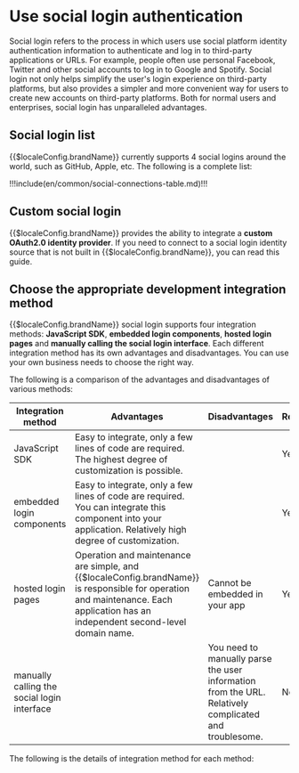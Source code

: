 # Use social login authentication

<LastUpdated/>

Social login refers to the process in which users use social platform identity authentication information to authenticate and log in to third-party applications or URLs. For example, people often use personal Facebook, Twitter and other social accounts to log in to Google and Spotify. Social login not only helps simplify the user's login experience on third-party platforms, but also provides a simpler and more convenient way for users to create new accounts on third-party platforms. Both for normal users and enterprises, social login has unparalleled advantages.

## Social login list

{{$localeConfig.brandName}} currently supports 4 social logins around the world, such as GitHub, Apple, etc. The following is a complete list:

!!!include(en/common/social-connections-table.md)!!!

## Custom social login

{{$localeConfig.brandName}} provides the ability to integrate a **custom OAuth2.0 identity provider**. If you need to connect to a social login identity source that is not built in {{$localeConfig.brandName}}, you can <router-link to="/connections/custom-social-provider/" target="_blank">read this guide</router-link>.

## Choose the appropriate development integration method

{{$localeConfig.brandName}} social login supports four integration methods: **JavaScript SDK**, **embedded login components**, **hosted login pages** and **manually calling the social login interface**. Each different integration method has its own advantages and disadvantages. You can use your own business needs to choose the right way.

The following is a comparison of the advantages and disadvantages of various methods:

| Integration method                                                                | Advantages                                                                              | Disadvantages                                                | Recommend                                               |
| ----------------------------------------------------------------------- | --------------------------------------------------------------------------------- | --------------------------------------------------- | ------------------------------------------------------ |
| JavaScript SDK <img width=200 style="display:inline;float:right"/> | Easy to integrate, only a few lines of code are required. The highest degree of customization is possible.                                      |                                                     | <img width=120 style="display:inline;float:right"/> Yes |
| embedded login components                                                        | Easy to integrate, only a few lines of code are required. You can integrate this component into your application. Relatively high degree of customization.          |                                                     | Yes                                                     |
| hosted login pages                                                          | Operation and maintenance are simple, and {{$localeConfig.brandName}} is responsible for operation and maintenance. Each application has an independent second-level domain name. | Cannot be embedded in your app                                | Yes                                                     |
| manually calling the social login interface                                                  |                                                                                   | You need to manually parse the user information from the URL. Relatively complicated and troublesome. | No                                                 |

The following is the details of integration method for each method:

<StackSelector snippet="social-login" selectLabel="选择接入方式" :order="['sdk', 'embeded-component', 'hosted-page', 'manually']"/>
